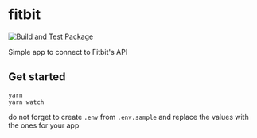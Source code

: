 # fitbit

[![Build and Test Package](https://github.com/Nexysweb/fitbit/actions/workflows/test.yml/badge.svg)](https://github.com/Nexysweb/fitbit/actions/workflows/test.yml)

Simple app to connect to Fitbit's API

## Get started

```
yarn
yarn watch
```

do not forget to create `.env` from `.env.sample` and replace the values with the ones for your app
